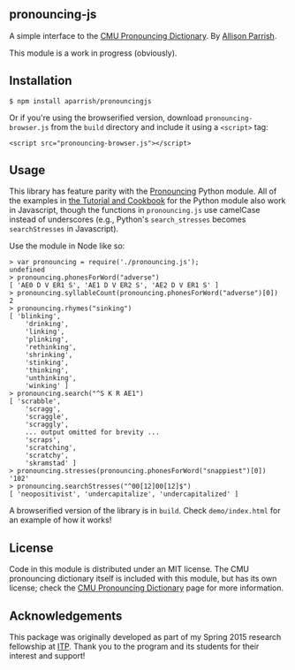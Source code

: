 pronouncing-js
--------------

A simple interface to the [CMU Pronouncing Dictionary](http://www.speech.cs.cmu.edu/cgi-bin/cmudict). By [Allison Parrish](http://www.decontextualize.com/).

This module is a work in progress (obviously).

Installation
------------

	$ npm install aparrish/pronouncingjs

Or if you're using the browserified version, download `pronouncing-browser.js`
from the `build` directory and include it using a `<script>` tag:

	<script src="pronouncing-browser.js"></script>

Usage
-----

This library has feature parity with
the [Pronouncing](https://pypi.python.org/pypi/pronouncing) Python module.
All of the examples in [the Tutorial and
Cookbook](https://pronouncing.readthedocs.org/en/latest/tutorial.html) for
the Python module also work in Javascript, though the functions in
`pronouncing.js` use camelCase instead of underscores (e.g., Python's
`search_stresses` becomes `searchStresses` in Javascript).

Use the module in Node like so:

	> var pronouncing = require('./pronouncing.js');
	undefined
	> pronouncing.phonesForWord("adverse")
	[ 'AE0 D V ER1 S', 'AE1 D V ER2 S', 'AE2 D V ER1 S' ]
	> pronouncing.syllableCount(pronouncing.phonesForWord("adverse")[0])
	2
	> pronouncing.rhymes("sinking")
	[ 'blinking',
		'drinking',
		'linking',
		'plinking',
		'rethinking',
		'shrinking',
		'stinking',
		'thinking',
		'unthinking',
		'winking' ]
	> pronouncing.search("^S K R AE1")
	[ 'scrabble',
		'scragg',
		'scraggle',
		'scraggly',
		... output omitted for brevity ...
		'scraps',
		'scratching',
		'scratchy',
		'skramstad' ]
    > pronouncing.stresses(pronouncing.phonesForWord("snappiest")[0])
    '102'
    > pronouncing.searchStresses("^00[12]00[12]$")
    [ 'neopositivist', 'undercapitalize', 'undercapitalized' ]

A browserified version of the library is in `build`. Check `demo/index.html`
for an example of how it works!

License
-------

Code in this module is distributed under an MIT license. The CMU pronouncing
dictionary itself is included with this module, but has its own license; check
the [CMU Pronouncing Dictionary](http://www.speech.cs.cmu.edu/cgi-bin/cmudict)
page for more information.

Acknowledgements
----------------

This package was originally developed as part of my Spring 2015 research
fellowship at [ITP](http://itp.nyu.edu/itp/). Thank you to the program and
its students for their interest and support!
